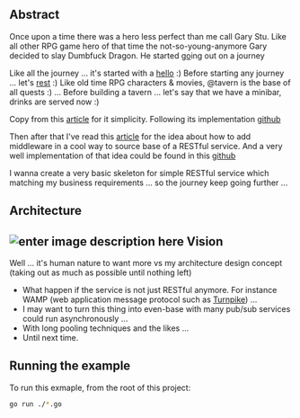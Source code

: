 Abstract
--------
Once upon a time there was a hero less perfect than me call Gary Stu. Like all other RPG game hero of that time the not-so-young-anymore Gary decided to slay Dumbfuck Dragon. He started [go](https://golang.org/)ing out on a journey

Like all the journey ... it's started with a [hello](https://github.com/ZeroneVu/go.journey/tree/master/hello) :)
Before starting any journey ... let's [rest](https://github.com/ZeroneVu/go.journey/tree/master/simplerest) :)
Like old time RPG characters & movies, @tavern is the base of all quests :) ... Before building a tavern ... let's say that we have a minibar, drinks are served now :)

Copy from this [article](https://thenewstack.io/make-a-restful-json-api-go/) for it simplicity. Following its implementation [github](https://github.com/corylanou/tns-restful-json-api)

Then after that I've read this [article](https://medium.com/@matryer/writing-middleware-in-golang-and-how-go-makes-it-so-much-fun-4375c1246e81) for the idea about how to add middleware in a cool way to source base of a RESTful service. And a very well implementation of that idea could be found in this [github](https://github.com/alecholmez/http-server)

I wanna create a very basic skeleton for simple RESTful service which matching my business requirements ... so the journey keep going further ...

Architecture
------------
![enter image description here](http://res.cloudinary.com/zeronevu/image/upload/v1495387671/minibar.svg)
Vision
------
Well ... it's human nature to want more vs my architecture design concept (taking out as much as possible until nothing left)

 - What happen if the service is not just RESTful anymore. For instance WAMP (web application message protocol such as [Turnpike](https://github.com/jcelliott/turnpike)) ...
 - I may want to turn this thing into even-base with many pub/sub services could run asynchronously ...
 - With long pooling techniques and the likes ...
 - Until next time.

Running the example
-------------------

To run this exmaple, from the root of this project:
```sh
go run ./*.go
```
